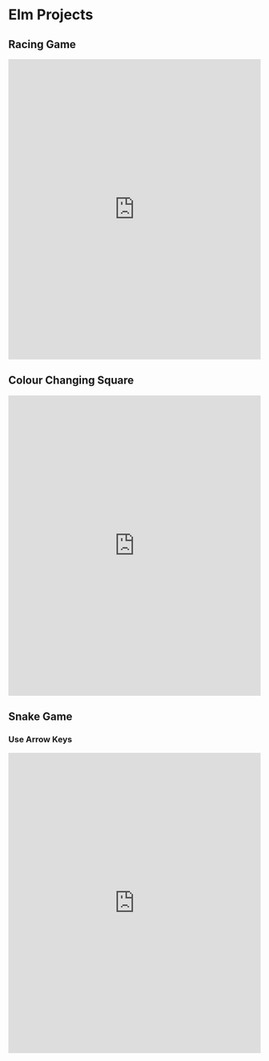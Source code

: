 # Elm Projects

## Racing Game
<iframe width="100%" height="600px" style="border:none;background:white;" src="https://macoutreach.rocks/share/5c819a4e"></iframe>

## Colour Changing Square
<iframe width="100%" height="600px" style="border:none;background:white;" src="https://macoutreach.rocks/share/14ed1284"></iframe>

## Snake Game
### Use Arrow Keys
<iframe width="100%" height="600px" style="border:none;background:white;" src="https://macoutreach.rocks/share/af31a671"></iframe>

